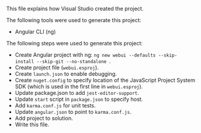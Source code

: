 This file explains how Visual Studio created the project.

The following tools were used to generate this project:
- Angular CLI (ng)

The following steps were used to generate this project:
- Create Angular project with ng: `ng new webui --defaults --skip-install --skip-git --no-standalone `.
- Create project file (`webui.esproj`).
- Create `launch.json` to enable debugging.
- Create `nuget.config` to specify location of the JavaScript Project System SDK (which is used in the first line in `webui.esproj`).
- Update package.json to add `jest-editor-support`.
- Update `start` script in `package.json` to specify host.
- Add `karma.conf.js` for unit tests.
- Update `angular.json` to point to `karma.conf.js`.
- Add project to solution.
- Write this file.
